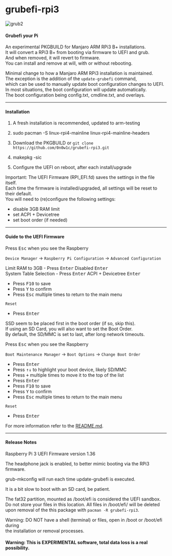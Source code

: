 # grubefi-rpi3
![grub2](https://user-images.githubusercontent.com/47831850/134357018-3530c95c-e774-45e7-af97-f830882b6a62.jpg)
#### Grubefi your Pi ####

An experimental PKGBUILD for Manjaro ARM RPi3 B+ installations. \
It will convert a RPi3 B+ from booting via firmware to UEFI and grub. \
And when removed, it will revert to firmware. \
You can install and remove at will, with or without rebooting.
 
Minimal change to how a Manjaro ARM RPi3 installation is maintained. \
The exception is the addition of the `update-grubefi` command, \
which can be used to manually update boot configuration changes to UEFI. \
In most situations, the boot configuration will update automatically. \
The boot configuration being config.txt, cmdline.txt, and overlays.

- - - -
#### Installation ####

1) A fresh installation is recommended, updated to arm-testing
 
2) sudo pacman -S linux-rpi4-mainline linux-rpi4-mainline-headers
 
3) Download the PKGBUILD or `git clone https://github.com/0n0w1c/grubefi-rpi3.git`
 
4) makepkg -sic
 
5) Configure the UEFI on reboot, after each install/upgrade

Important: The UEFI Firmware (RPI_EFI.fd) saves the settings in the file itself. \
Each time the firmware is installed/upgraded, all settings will be reset to their default. \
You will need to (re)configure the following settings:
  - disable 3GB RAM limit
  - set ACPI + Devicetree
  - set boot order (if needed)

- - - -
#### Guide to the UEFI Firmware ####
Press <kbd>Esc</kbd> when you see the Raspberry

`Device Manager` → `Raspberry Pi Configuration` → `Advanced Configuration`

Limit RAM to 3GB - Press <kbd>Enter</kbd> Disabled <kbd>Enter</kbd> \
System Table Selection - Press <kbd>Enter</kbd> ACPI + Devicetree <kbd>Enter</kbd>
 - Press <kbd>F10</kbd> to save
 - Press <kbd>Y</kbd> to confirm
 - Press <kbd>Esc</kbd> multiple times to return to the main menu

`Reset`
 - Press <kbd>Enter</kbd>

SSD seem to be placed first in the boot order (if so, skip this). \
If using an SD Card, you will also want to set the Boot Order. \
By default, the SD/MMC is set to last, after long network timeouts.
   
Press <kbd>Esc</kbd> when you see the Raspberry

 `Boot Maintenance Manager` → `Boot Options` → `Change Boot Order`
 - Press <kbd>Enter</kbd>
 - Press <kbd>↑</kbd><kbd>↓</kbd> to highlight your boot device, likely SD/MMC
 - Press <kbd>+</kbd> multiple times to move it to the top of the list
 - Press <kbd>Enter</kbd>
 - Press <kbd>F10</kbd> to save
 - Press <kbd>Y</kbd> to confirm
 - Press <kbd>Esc</kbd> multiple times to return to the main menu

`Reset`
   - Press <kbd>Enter</kbd>

For more information refer to the [README.md](https://github.com/pftf/RPi3/blob/master/Readme.md "RPi3 UEFI").

- - - -
#### Release Notes ####
Raspberry Pi 3 UEFI Firmware version 1.36

The headphone jack is enabled, to better mimic booting via the RPi3 firmware.

grub-mkconfig will run each time update-grubefi is executed.

It is a bit slow to boot with an SD card, be patient.

The fat32 partition, mounted as /boot/efi is considered the UEFI sandbox. \
Do not store your files in this location. All files in /boot/efi/ will be deleted \
upon removal of the this package with `pacman -R grubefi-rpi3`.

Warning: DO NOT have a shell (terminal) or files, open in /boot or /boot/efi during \
the installation or removal processes.

#### Warning: This is EXPERIMENTAL software, total data loss is a real possibility. ####
